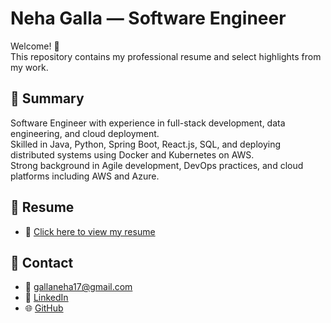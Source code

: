 # Neha Galla — Software Engineer

Welcome! 👋  
This repository contains my professional resume and select highlights from my work.

## 🔹 Summary

Software Engineer with experience in full-stack development, data engineering, and cloud deployment.  
Skilled in Java, Python, Spring Boot, React.js, SQL, and deploying distributed systems using Docker and Kubernetes on AWS.  
Strong background in Agile development, DevOps practices, and cloud platforms including AWS and Azure.

## 🔹 Resume

- 📄 [Click here to view my resume](./NEHAGALLA_Software_Engineer.pdf)

## 🔹 Contact

- 📧 gallaneha17@gmail.com  
- 🔗 [LinkedIn](https://www.linkedin.com/in/nehaaaa0117)  
- 🌐 [GitHub](https://github.com/Nehagalla1)
